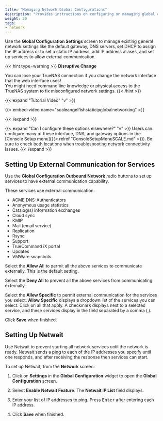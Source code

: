 ```yaml
---
title: "Managing Network Global Configurations"
description: "Provides instructions on configuring or managing global configuration settings."
weight: 20
tags:
- network
---
```


Use the **Global Configuration Settings** screen to manage existing general network settings like the default gateway, DNS servers, set DHCP to assign the IP address or to set a static IP address, add IP address aliases, and set up services to allow external communication.

{{< hint type=warning >}}
**Disruptive Change**

You can lose your TrueNAS connection if you change the network interface that the web interface uses!  
You might need command line knowledge or physical access to the TrueNAS system to fix misconfigured network settings.
{{< /hint >}}

{{< expand "Tutorial Video" "v" >}}

{{< embed-video name="scaleangelfishstaticipglobalnetworking" >}}

{{< /expand >}}

{{< expand "Can I configure these options elsewhere?" "v" >}}
Users can configure many of these interface, DNS, and gateway options in the [Console Setup menu]({{< relref "ConsoleSetupMenuSCALE.md" >}}).
Be sure to check both locations when troubleshooting network connectivity issues.
{{< /expand >}}

## Setting Up External Communication for Services
Use the **Global Configuration Outbound Network** radio buttons to set up services to have external communication capability.

These services use external communication:
* ACME DNS-Authenticators
* Anonymous usage statistics
* Catalog(s) information exchanges
* Cloud sync
* KMIP
* Mail (email service)
* Replication
* Rsync
* Support
* TrueCommand iX portal
* Updates
* VMWare snapshots

Select the **Allow All** to permit all the above services to communicate externally. This is the default setting.

Select the **Deny All** to prevent all the above services from communicating externally.

Select the **Allow Specific** to permit external communication for the services you select.
**Allow Specific** displays a dropdown list of the services you can select.
Click on all that apply. A checkmark displays next to a selected service, and these services display in the field separated by a comma (,).

Click **Save** when finished.

## Setting Up Netwait
Use Netwait to prevent starting all network services until the network is ready.
Netwait sends a [ping](https://manpages.debian.org/unstable/inetutils-ping/ping.1.en.html) to each of the IP addresses you specify until one responds, and after receiving the response then services can start.

To set up Netwait, from the **Network** screen:

1. Click on **Settings** in the **Global Configuration** widget to open the **Global Configuration** screen.

2. Select **Enable Netwait Feature**. The **Netwait IP List** field displays.

3. Enter your list of IP addresses to ping. Press <kbd>Enter</kbd> after entering each IP address.

4. Click **Save** when finished.